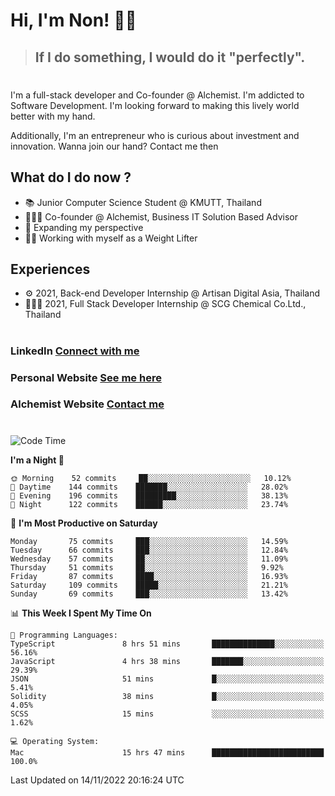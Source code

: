 # Hi, I'm Non! 🖐🏻

> ## If I do something, I would do it "perfectly".

#

I'm a full-stack developer and Co-founder @ Alchemist. I'm addicted to Software Development. I'm looking forward to making this lively world better with my hand.

Additionally, I'm an entrepreneur who is curious about investment and innovation. Wanna join our hand? Contact me then

## What do I do now ?

- 📚 Junior Computer Science Student @ KMUTT, Thailand
- 🧑🏻‍💻 Co-founder @ Alchemist, Business IT Solution Based Advisor
- 🌈 Expanding my perspective
- 🏋🏻 Working with myself as a Weight Lifter

## Experiences

- ⚙️ 2021, Back-end Developer Internship @ Artisan Digital Asia, Thailand
- 🧑🏻‍💻 2021, Full Stack Developer Internship @ SCG Chemical Co.Ltd., Thailand

#

### LinkedIn [Connect with me](https://www.linkedin.com/in/non-nontra/)

### Personal Website [See me here](https://nonnontra.com/)

### Alchemist Website [Contact me](https://alchemist-softwarehouse.co/)

#

<!--START_SECTION:waka-->
![Code Time](http://img.shields.io/badge/Code%20Time-2%2C118%20hrs%2017%20mins-blue)

**I'm a Night 🦉** 

```text
🌞 Morning    52 commits     ██░░░░░░░░░░░░░░░░░░░░░░░   10.12% 
🌆 Daytime    144 commits    ███████░░░░░░░░░░░░░░░░░░   28.02% 
🌃 Evening    196 commits    █████████░░░░░░░░░░░░░░░░   38.13% 
🌙 Night      122 commits    ██████░░░░░░░░░░░░░░░░░░░   23.74%

```
📅 **I'm Most Productive on Saturday** 

```text
Monday       75 commits     ███░░░░░░░░░░░░░░░░░░░░░░   14.59% 
Tuesday      66 commits     ███░░░░░░░░░░░░░░░░░░░░░░   12.84% 
Wednesday    57 commits     ██░░░░░░░░░░░░░░░░░░░░░░░   11.09% 
Thursday     51 commits     ██░░░░░░░░░░░░░░░░░░░░░░░   9.92% 
Friday       87 commits     ████░░░░░░░░░░░░░░░░░░░░░   16.93% 
Saturday     109 commits    █████░░░░░░░░░░░░░░░░░░░░   21.21% 
Sunday       69 commits     ███░░░░░░░░░░░░░░░░░░░░░░   13.42%

```


📊 **This Week I Spent My Time On** 

```text
💬 Programming Languages: 
TypeScript               8 hrs 51 mins       ██████████████░░░░░░░░░░░   56.16% 
JavaScript               4 hrs 38 mins       ███████░░░░░░░░░░░░░░░░░░   29.39% 
JSON                     51 mins             █░░░░░░░░░░░░░░░░░░░░░░░░   5.41% 
Solidity                 38 mins             █░░░░░░░░░░░░░░░░░░░░░░░░   4.05% 
SCSS                     15 mins             ░░░░░░░░░░░░░░░░░░░░░░░░░   1.62%

💻 Operating System: 
Mac                      15 hrs 47 mins      █████████████████████████   100.0%

```


 Last Updated on 14/11/2022 20:16:24 UTC
<!--END_SECTION:waka-->

